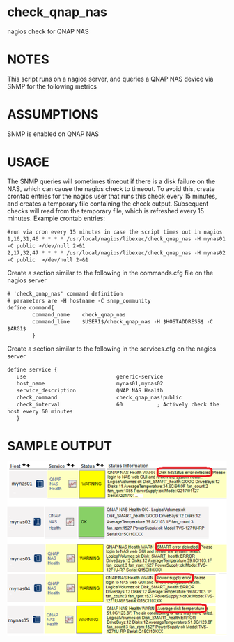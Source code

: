 # check_qnap_nas
nagios check for QNAP NAS 

# NOTES
This script runs on a nagios server, and queries a QNAP NAS device via SNMP for the following metrics

# ASSUMPTIONS
SNMP is enabled on QNAP NAS

# USAGE

The SNMP queries will sometimes timeout if there is a disk failure on the NAS, which can cause the nagios check to timeout.  To avoid this, create crontab entries for the nagios user that runs this check every 15 minutes, and creates a temporary file containing the check output.  Subsequent checks will read from the temporary file, which is refreshed every 15 minutes.  Example crontab entries:
```
#run via cron every 15 minutes in case the script times out in nagios
1,16,31,46 * * * * /usr/local/nagios/libexec/check_qnap_nas -H mynas01 -C public >/dev/null 2>&1
2,17,32,47 * * * * /usr/local/nagios/libexec/check_qnap_nas -H mynas02 -C public  >/dev/null 2>&1
```

Create a section similar to the following in the commands.cfg file on the nagios server
```
# 'check_qnap_nas' command definition
# parameters are -H hostname -C snmp_community
define command{
        command_name    check_qnap_nas
        command_line    $USER1$/check_qnap_nas -H $HOSTADDRESS$ -C $ARG1$
        }
```

Create a section similar to the following in the services.cfg on the nagios server
```
define service {
   use                             generic-service
   host_name                       mynas01,mynas02 
   service_description             QNAP NAS Health
   check_command                   check_qnap_nas!public
   check_interval                  60           ; Actively check the host every 60 minutes
   }
```

# SAMPLE OUTPUT
<img src=images/qnap.png>
